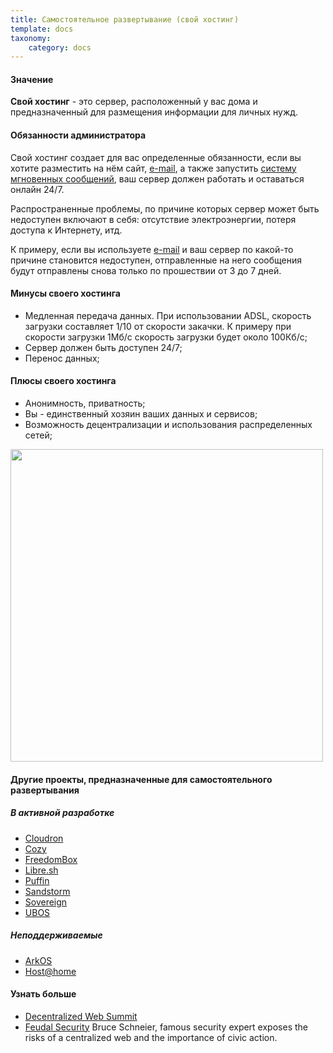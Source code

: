 ```yaml
---
title: Самостоятельное развертывание (свой хостинг)
template: docs
taxonomy:
    category: docs
---
```


#### Значение
**Свой хостинг** - это сервер, расположенный у вас дома и предназначенный для размещения информации для личных нужд.

#### Обязанности администратора
Свой хостинг создает для вас определенные обязанности, если вы хотите разместить на нём сайт, [e-mail](/email), а также запустить [систему мгновенных сообщений](XMPP), ваш сервер должен работать и оставаться онлайн 24/7.

Распространенные проблемы, по причине которых сервер может быть недоступен включают в себя: отсутствие электроэнергии, потеря доступа к Интернету, итд.

К примеру, если вы используете [e-mail](/email) и ваш сервер по какой-то причине становится недоступен, отправленные на него сообщения будут отправлены снова только по прошествии от 3 до 7 дней.

#### Минусы своего хостинга
* Медленная передача данных. При использовании ADSL, скорость загрузки составляет 1/10 от скорости закачки. К примеру при скорости загрузки 1Мб/с скорость загрузки будет около 100Кб/с;
* Сервер должен быть доступен 24/7;
* Перенос данных;

#### Плюсы своего хостинга
* Анонимность, приватность;
* Вы - единственный хозяин ваших данных и сервисов;
* Возможность децентрализации и использования распределенных сетей;

<img src="/images/networks.png" width=500>

#### Другие проекты, предназначенные для самостоятельного развертывания
##### В активной разработке
- [Cloudron](https://cloudron.io)
- [Cozy](https://cozy.io)
- [FreedomBox](https://wiki.debian.org/FreedomBox)
- [Libre.sh](https://github.com/indiehosters/libre.sh)
- [Puffin](http://puffin.rocks)
- [Sandstorm](https://sandstorm.io/)
- [Sovereign](https://github.com/al3x/sovereign)
- [UBOS](http://ubos.net)

##### Неподдерживаемые
- [ArkOS](http://web.archive.org/web/20170603213149/https://arkos.io/)
- [Host@home](http://web.archive.org/web/20160206150730/http://yeuxdelibad.net/Programmation/Hostathome.html)


#### Узнать больше
* [Decentralized Web Summit](http://www.decentralizedweb.net/)
* [Feudal Security](https://www.schneier.com/blog/archives/2012/12/feudal_sec.html) Bruce Schneier, famous security expert exposes the risks of a centralized web and the importance of civic action.
